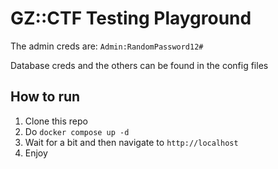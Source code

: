 # GZ::CTF Testing Playground

The admin creds are: `Admin:RandomPassword12#`

Database creds and the others can be found in the config files

## How to run
1. Clone this repo
2. Do `docker compose up -d`
3. Wait for a bit and then navigate to `http://localhost`
4. Enjoy
